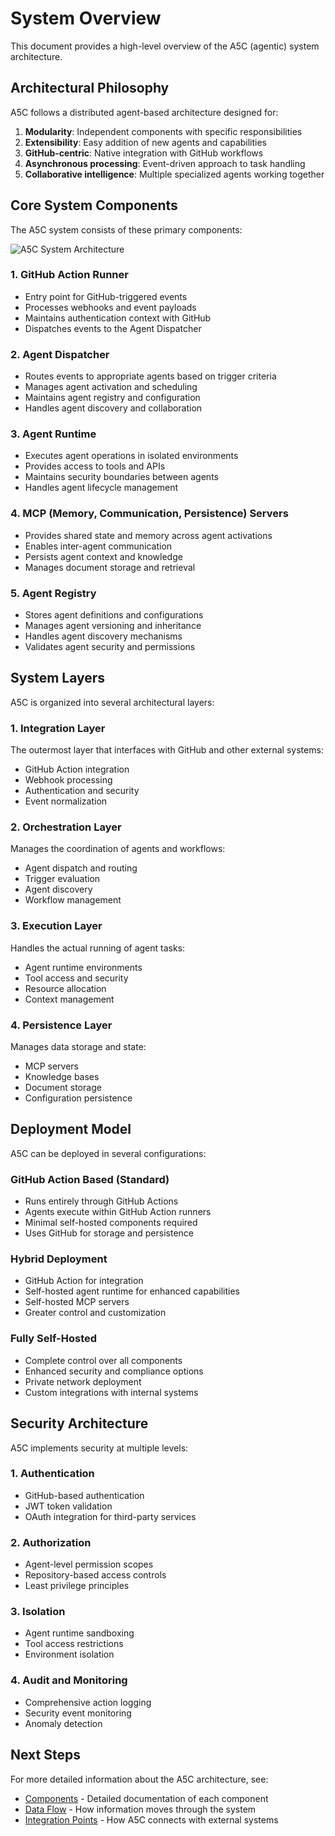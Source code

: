 # System Overview

This document provides a high-level overview of the A5C (agentic) system architecture.

## Architectural Philosophy

A5C follows a distributed agent-based architecture designed for:

1. **Modularity**: Independent components with specific responsibilities
2. **Extensibility**: Easy addition of new agents and capabilities
3. **GitHub-centric**: Native integration with GitHub workflows
4. **Asynchronous processing**: Event-driven approach to task handling
5. **Collaborative intelligence**: Multiple specialized agents working together

## Core System Components

The A5C system consists of these primary components:

![A5C System Architecture](/images/a5c-system-architecture.png)

### 1. GitHub Action Runner

- Entry point for GitHub-triggered events
- Processes webhooks and event payloads
- Maintains authentication context with GitHub
- Dispatches events to the Agent Dispatcher

### 2. Agent Dispatcher

- Routes events to appropriate agents based on trigger criteria
- Manages agent activation and scheduling
- Maintains agent registry and configuration
- Handles agent discovery and collaboration

### 3. Agent Runtime

- Executes agent operations in isolated environments
- Provides access to tools and APIs
- Maintains security boundaries between agents
- Handles agent lifecycle management

### 4. MCP (Memory, Communication, Persistence) Servers

- Provides shared state and memory across agent activations
- Enables inter-agent communication
- Persists agent context and knowledge
- Manages document storage and retrieval

### 5. Agent Registry

- Stores agent definitions and configurations
- Manages agent versioning and inheritance
- Handles agent discovery mechanisms
- Validates agent security and permissions

## System Layers

A5C is organized into several architectural layers:

### 1. Integration Layer

The outermost layer that interfaces with GitHub and other external systems:
- GitHub Action integration
- Webhook processing
- Authentication and security
- Event normalization

### 2. Orchestration Layer

Manages the coordination of agents and workflows:
- Agent dispatch and routing
- Trigger evaluation
- Agent discovery
- Workflow management

### 3. Execution Layer

Handles the actual running of agent tasks:
- Agent runtime environments
- Tool access and security
- Resource allocation
- Context management

### 4. Persistence Layer

Manages data storage and state:
- MCP servers
- Knowledge bases
- Document storage
- Configuration persistence

## Deployment Model

A5C can be deployed in several configurations:

### GitHub Action Based (Standard)

- Runs entirely through GitHub Actions
- Agents execute within GitHub Action runners
- Minimal self-hosted components required
- Uses GitHub for storage and persistence

### Hybrid Deployment

- GitHub Action for integration
- Self-hosted agent runtime for enhanced capabilities
- Self-hosted MCP servers
- Greater control and customization

### Fully Self-Hosted

- Complete control over all components
- Enhanced security and compliance options
- Private network deployment
- Custom integrations with internal systems

## Security Architecture

A5C implements security at multiple levels:

### 1. Authentication

- GitHub-based authentication
- JWT token validation
- OAuth integration for third-party services

### 2. Authorization

- Agent-level permission scopes
- Repository-based access controls
- Least privilege principles

### 3. Isolation

- Agent runtime sandboxing
- Tool access restrictions
- Environment isolation

### 4. Audit and Monitoring

- Comprehensive action logging
- Security event monitoring
- Anomaly detection

## Next Steps

For more detailed information about the A5C architecture, see:

- [Components](components.md) - Detailed documentation of each component
- [Data Flow](data-flow.md) - How information moves through the system
- [Integration Points](integration-points.md) - How A5C connects with external systems